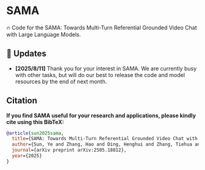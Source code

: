 # SAMA
🔥 Code for the SAMA: Towards Multi-Turn Referential Grounded Video Chat with Large Language Models. 

## :rocket: Updates 

* **[2025/8/11]** Thank you for your interest in SAMA. We are currently busy with other tasks, but will do our best to release the code and model resources by the end of next month.

## Citation
**If you find SAMA useful for your research and applications, please kindly cite using this BibTeX:**
```bibtex
@article{sun2025sama,
  title={SAMA: Towards Multi-Turn Referential Grounded Video Chat with Large Language Models},
  author={Sun, Ye and Zhang, Hao and Ding, Henghui and Zhang, Tiehua and Ma, Xingjun and Jiang, Yu-Gang},
  journal={arXiv preprint arXiv:2505.18812},
  year={2025}
}
```
